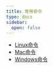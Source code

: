 ```yaml
---
title: 常用命令
type: docs
sidebar:
  open: false
---
```


- [Linux命令](linux命令)
- [Mac命令](mac命令)
- [Windows命令](windows命令)